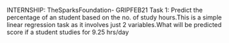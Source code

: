 INTERNSHIP: TheSparksFoundation- GRIPFEB21
Task 1: Predict the percentage of an student based on the no. of study hours.This is a simple linear regression task as it involves just 2 variables.What will be predicted score if a student studies for 9.25 hrs/day
